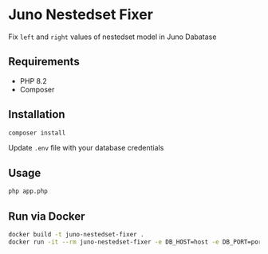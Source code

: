 # Juno Nestedset Fixer
Fix `left` and `right` values of nestedset model in Juno Dabatase

## Requirements
- PHP 8.2
- Composer

## Installation
```bash
composer install
```
Update `.env` file with your database credentials

## Usage
```bash
php app.php
```

## Run via Docker
```bash
docker build -t juno-nestedset-fixer .
docker run -it --rm juno-nestedset-fixer -e DB_HOST=host -e DB_PORT=port -e DB_DATABASE=database -e DB_USERNAME=username -e DB_PASSWORD=password
```